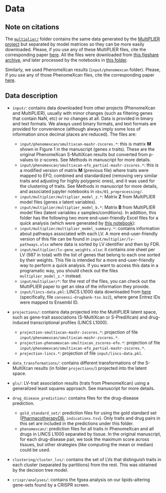 # Data

## Note on citations

The [`multiplier/`](multiplier/) folder contains the same data generated by the [MultiPLIER project](https://github.com/greenelab/multi-plier) but separated by model matrices so they can be more easily downloaded.
Please, if you use any of these MultiPLIER files, cite the corresponding paper [here](https://doi.org/10.1016/j.cels.2019.04.003).
All the files were downloaded from [this figshare archive](https://doi.org/10.6084/m9.figshare.5716033.v4), and later processed by the notebooks in [this folder](https://github.com/greenelab/phenoplier/tree/master/nbs/01_preprocessing).

Similarly, we used PhenomeXcan results (`input/phenomexcan` folder).
Please, if you use any of those PhenomeXcan files, cite the corresponding paper [here](https://doi.org/10.1126/sciadv.aba2083).

## Data description

* `input/`: contains data downloaded from other projects (PhenomeXcan and MultiPLIER), usually with minor changes (such as filtering genes that contain NaN, etc) or no changes at all.
Data is provided in binary and text formats.
We always used binary formats, and text formats are provided for convenience (although always imply some loss of information since decimal places are reduced).
The files are:
  * `input/phenomexcan/smultixcan-mashr-zscores.*`: this is matrix **M** shown in Figure 1 in the manuscript (genes *x* traits).
These are the original PhenomeXcan S-MultiXcan results but converted from p-values to z-scores.
See Methods in manuscript for more details.
  * `input/phenomexcan/smultixcan-efo_partial-mashr-zscores.*`: this is a modified version of matrix **M** (previous file) where traits were mapped to EFO, combined and standardized (removing very similar traits and adjusting for highly polygenic ones), and it was used for the clustering of traits.
See Methods in manuscript for more details, and associated jupyter notebooks in `nbs/01_preprocessing/`.
  * `input/multiplier/multiplier_model_z.*`: Matrix **Z** from MultiPLIER model files (genes *x* latent variables).
  * `input/multiplier/multiplier_model_b.*`: Matrix **B** from MultiPLIER model files (latent variables *x* samples/conditions).
In addition, this folder has the following two more end-user-friendly Excel files for a quick analysis (which were generated by [this notebook](https://github.com/greenelab/phenoplier/blob/master/nbs/99_manuscript/lvs/05-export_lv_gene_dataframe.ipynb)):
  * `input/multiplier/multiplier_model_summary.*`: contains information about pathways associated with each LV.
A more end-user-friendly version of this file can be found in `input/multiplier/lv-pathways.xlsx` where data is sorted by LV identifier and then by FDR.
  * `input/multiplier/lv-gene_weights.xlsx`: it contains one sheet per LV (987 in total) with the list of genes that belong to each one sorted by their weights.
This file is intended for a more end-user-friendly way to perform a quick analysis.
If you want to access this data in a programatic way, you should check out the files `multiplier_model_z.*` instead.
  * `input/multiplier/*`: for the rest of the files, you can check out the MultiPLIER paper to get an idea of the information they provide. 
  * `input/lincs-data.pkl`: LINCS L1000 data downloaded from [here](https://doi.org/10.6084/m9.figshare.3085426.v1) (specifically, file `consensi-drugbank-tsv.bz2`), where gene Entrez IDs were mapped to Ensembl ID.

* `projections/`: contains data projected into the MultiPLIER latent space, such as gene-trait associations (S-MultiXcan or S-PrediXcan) and drug-induced transcriptional profiles (LINCS L1000).
  * `projection-smultixcan-mashr-zscores.*`: projection of file `input/phenomexcan/smultixcan-mashr-zscores.*`. 
  * `projection-phenomexcan-smultixcan_zscores-efo.*`: projection of file `input/phenomexcan/smultixcan-efo_partial-mashr-zscores.*`.
  * `projection-lincs.*`: projection of file `input/lincs-data.pkl`.

* `data_transformations/`: contains different transformations of the S-MultiXcan results (in folder `projections/`) projected into the latent space.

* `gls/`: LV-trait association results (trats from PhenomeXcan) using a generalized least squares approach.
See manuscript for more details.

* `drug_disease_prediction/`: contains files for the drug-disease prediction.
  * `gold_standard_set/`: prediction files for using the gold standard set ([PharmacotherapyDB](https://doi.org/10.6084/m9.figshare.3103054.v1), `indications.tsv`).
Only traits and drug pairs in this set are included in the predictions under this folder.
  * `phenomexcan/`: prediction files for all traits in PhenomeXcan and all drugs in LINCS L1000 separated by tissue.
In the original manuscript, for each drug-disease pair, we took the maximum score across tissues, but other strategies (like computing the mean or median) could be used.

* `clustering/cluster_lvs/`: contains the set of LVs that distinguish traits in each cluster (separated by partitions) from the rest.
This was obtained by the decision tree model.

* `crispr/analyses/`: contains the fgsea analysis on our lipids-altering gene-sets found by a CRISPR screen.
